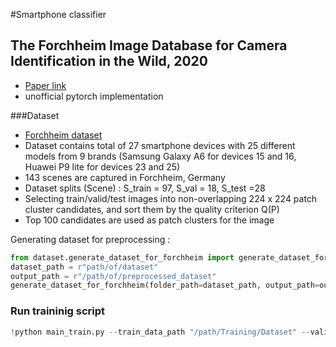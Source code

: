 #Smartphone classifier

## The Forchheim Image Database for Camera Identification in the Wild, 2020
* [Paper link](https://arxiv.org/pdf/2011.02241.pdf)
* unofficial pytorch implementation


###Dataset 
* [Forchheim dataset](https://www.kaggle.com/datasets/aaravsharma180/forchheim-dataset) 
* Dataset contains total of 27 smartphone devices with 25 different models from 9 brands (Samsung Galaxy A6 for devices 15 and 16, Huawei P9 lite for devices 23 and 25)
* 143 scenes are captured in Forchheim, Germany
* Dataset splits (Scene) : S_train = 97, S_val = 18, S_test =28
* Selecting train/valid/test images into non-overlapping 224 x 224 patch cluster candidates, and sort them by the quality criterion Q(P)
* Top 100 candidates are used as patch clusters for the image

Generating dataset for preprocessing : 

```Python
from dataset.generate_dataset_for_forchheim import generate_dataset_for_forchheim
dataset_path = r"path/of/dataset"
output_path = r"/path/of/preprocessed_dataset"
generate_dataset_for_forchheim(folder_path=dataset_path, output_path=output_path, tiles_M = 224, tiles_N=224, nbr_patch_per_image=100, stride=224, shuffle = True)
```

### Run traininig script

```Python
!python main_train.py --train_data_path "/path/Training/Dataset" --valid_data_path "/path/Valid/Dataset" --test_data_path "/path/Test/Dataset " --model_output_path "/path/to/save/checkpoint" --epochs 300 --number_of_class 25 --experiment "EfficientNet_b0" --optimizer "Adam"
```

